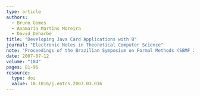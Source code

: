 ```yaml
---
type: article
authors:
  - Bruno Gomes
  - Anamaria Martins Moreira
  - David Déharbe
title: "Developing Java Card Applications with B"
journal: "Electronic Notes in Theoretical Computer Science"
note: "Proceedings of the Brazilian Symposium on Formal Methods (SBMF 2005)"
date: 2007-07-12
volume: "184"
pages: 81-96
resource:
  type: doi
  value: 10.1016/j.entcs.2007.03.016
---
```


